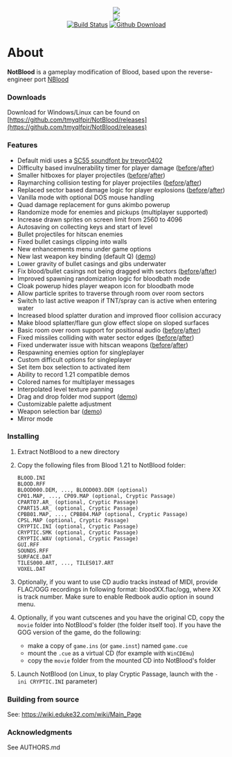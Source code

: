 <p align="center">
  <a href="https://github.com/tmyqlfpir/NotBlood" target="_blank"><img src="https://raw.githubusercontent.com/tmyqlfpir/NotBlood/master/.github/workflows/logo.png"><br><img src="https://raw.githubusercontent.com/tmyqlfpir/NotBlood/master/.github/workflows/notblood.png"></a>
  <br>
  <a href="https://github.com/tmyqlfpir/NotBlood/actions/workflows/build.yml" target"_blank"><img src="https://github.com/tmyqlfpir/NotBlood/actions/workflows/build.yml/badge.svg?style=flat-square" alt="Build Status"></a>
  <a href="https://github.com/tmyqlfpir/NotBlood/releases" target"_blank"><img src="https://raw.githubusercontent.com/tmyqlfpir/NotBlood/master/.github/workflows/download.svg?style=flat-square" alt="Github Download"></a>
</p>

# About
**NotBlood** is a gameplay modification of Blood, based upon the reverse-engineer port [NBlood](https://github.com/nukeykt/NBlood)

### Downloads
Download for Windows/Linux can be found on [https://github.com/tmyqlfpir/NotBlood/releases](https://github.com/tmyqlfpir/NotBlood/releases)

### Features
* Default midi uses a [SC55 soundfont by trevor0402](https://github.com/trevor0402/SC55Soundfont)
* Difficulty based invulnerability timer for player damage ([before](https://web.archive.org/web/20220319193718if_/https://files.catbox.moe/ucs7gp.mp4)/[after](https://web.archive.org/web/20220514201922if_/https://files.catbox.moe/8hyaqm.mp4))
* Smaller hitboxes for player projectiles ([before](https://web.archive.org/web/20220319193738if_/https://files.catbox.moe/3peiru.mp4)/[after](https://web.archive.org/web/20220514201943if_/https://files.catbox.moe/zso8g4.mp4))
* Raymarching collision testing for player projectiles ([before](https://web.archive.org/web/20220514202239if_/https://files.catbox.moe/qxtv05.mp4)/[after](https://web.archive.org/web/20220319193719if_/https://files.catbox.moe/vo03ck.mp4))
* Replaced sector based damage logic for player explosions ([before](https://web.archive.org/web/20220514202656if_/https://files.catbox.moe/h6xcrg.mp4)/[after](https://web.archive.org/web/20220514202724if_/https://files.catbox.moe/35e08d.mp4))
* Vanilla mode with optional DOS mouse handling
* Quad damage replacement for guns akimbo powerup
* Randomize mode for enemies and pickups (multiplayer supported)
* Increase drawn sprites on screen limit from 2560 to 4096
* Autosaving on collecting keys and start of level
* Bullet projectiles for hitscan enemies
* Fixed bullet casings clipping into walls
* New enhancements menu under game options
* New last weapon key binding (default Q) ([demo](https://web.archive.org/web/20220319193716if_/https://files.catbox.moe/28cirg.mp4))
* Lower gravity of bullet casings and gibs underwater
* Fix blood/bullet casings not being dragged with sectors ([before](https://web.archive.org/web/20220514202751if_/https://files.catbox.moe/4q9rc3.mp4)/[after](https://web.archive.org/web/20220514202840if_/https://files.catbox.moe/7n76gv.mp4))
* Improved spawning randomization logic for bloodbath mode
* Cloak powerup hides player weapon icon for bloodbath mode
* Allow particle sprites to traverse through room over room sectors
* Switch to last active weapon if TNT/spray can is active when entering water
* Increased blood splatter duration and improved floor collision accuracy
* Make blood splatter/flare gun glow effect slope on sloped surfaces
* Basic room over room support for positional audio ([before](https://web.archive.org/web/20220319193715if_/https://files.catbox.moe/qca0k4.mp4)/[after](https://web.archive.org/web/20220514202908if_/https://files.catbox.moe/wq1so4.mp4))
* Fixed missiles colliding with water sector edges ([before](https://web.archive.org/web/20220514202908if_/https://files.catbox.moe/38t9t8.mp4)/[after](https://web.archive.org/web/20220514202910if_/https://files.catbox.moe/smvi92.mp4))
* Fixed underwater issue with hitscan weapons ([before](https://web.archive.org/web/20220514203003if_/https://files.catbox.moe/k9dxjj.mp4)/[after](https://web.archive.org/web/20220514203004if_/https://files.catbox.moe/gfahdq.mp4))
* Respawning enemies option for singleplayer
* Custom difficult options for singleplayer
* Set item box selection to activated item
* Ability to record 1.21 compatible demos
* Colored names for multiplayer messages
* Interpolated level texture panning
* Drag and drop folder mod support ([demo](https://web.archive.org/web/20220514203004if_/https://files.catbox.moe/lb7nxb.mp4))
* Customizable palette adjustment
* Weapon selection bar ([demo](https://web.archive.org/web/20220514203005if_/https://files.catbox.moe/0zh37q.mp4))
* Mirror mode

### Installing
1. Extract NotBlood to a new directory
2. Copy the following files from Blood 1.21 to NotBlood folder:

   ```
   BLOOD.INI
   BLOOD.RFF
   BLOOD000.DEM, ..., BLOOD003.DEM (optional)
   CP01.MAP, ..., CP09.MAP (optional, Cryptic Passage)
   CPART07.AR_ (optional, Cryptic Passage)
   CPART15.AR_ (optional, Cryptic Passage)
   CPBB01.MAP, ..., CPBB04.MAP (optional, Cryptic Passage)
   CPSL.MAP (optional, Cryptic Passage)
   CRYPTIC.INI (optional, Cryptic Passage)
   CRYPTIC.SMK (optional, Cryptic Passage)
   CRYPTIC.WAV (optional, Cryptic Passage)
   GUI.RFF
   SOUNDS.RFF
   SURFACE.DAT
   TILES000.ART, ..., TILES017.ART
   VOXEL.DAT
   ```

3. Optionally, if you want to use CD audio tracks instead of MIDI, provide FLAC/OGG recordings in following format: bloodXX.flac/ogg, where XX is track number. Make sure to enable Redbook audio option in sound menu.
4. Optionally, if you want cutscenes and you have the original CD, copy the `movie` folder into NotBlood's folder (the folder itself too).
If you have the GOG version of the game, do the following:
   * make a copy of `game.ins` (or `game.inst`) named `game.cue`
   * mount the `.cue` as a virtual CD (for example with `WinCDEmu`)
   * copy the `movie` folder from the mounted CD into NotBlood's folder
5. Launch NotBlood (on Linux, to play Cryptic Passage, launch with the `-ini CRYPTIC.INI` parameter)

### Building from source
See: https://wiki.eduke32.com/wiki/Main_Page

### Acknowledgments
  See AUTHORS.md